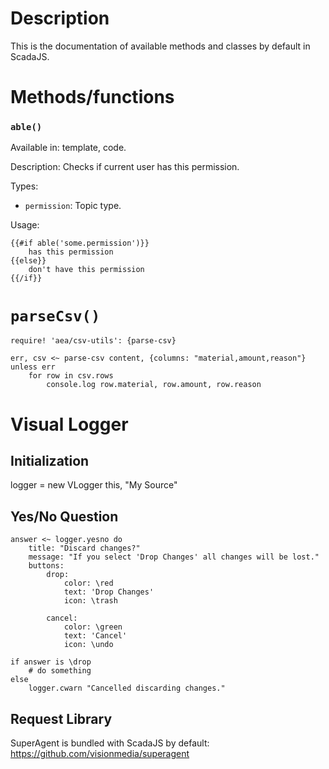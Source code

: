 # Description

This is the documentation of available methods and classes by default in ScadaJS.

# Methods/functions

### `able()`

Available in: template, code.

Description: Checks if current user has this permission.

Types:

* `permission`: Topic type.
    
Usage: 

    {{#if able('some.permission')}}
        has this permission 
    {{else}}
        don't have this permission
    {{/if}}

# `parseCsv()`

```ls
require! 'aea/csv-utils': {parse-csv}

err, csv <~ parse-csv content, {columns: "material,amount,reason"}
unless err
    for row in csv.rows
        console.log row.material, row.amount, row.reason

```

# Visual Logger

## Initialization

logger = new VLogger this, "My Source"

## Yes/No Question 

```ls
answer <~ logger.yesno do
    title: "Discard changes?"
    message: "If you select 'Drop Changes' all changes will be lost."
    buttons:
        drop:
            color: \red
            text: 'Drop Changes'
            icon: \trash

        cancel:
            color: \green
            text: 'Cancel'
            icon: \undo

if answer is \drop
    # do something
else
    logger.cwarn "Cancelled discarding changes."
```

## Request Library 

SuperAgent is bundled with ScadaJS by default: https://github.com/visionmedia/superagent

